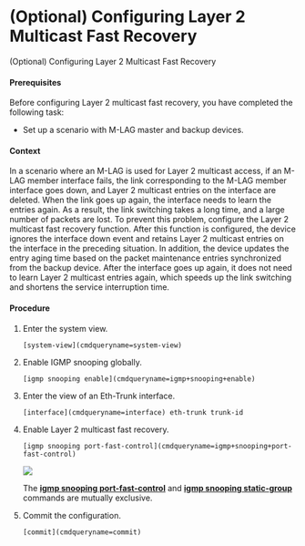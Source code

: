 (Optional) Configuring Layer 2 Multicast Fast Recovery
======================================================

(Optional) Configuring Layer 2 Multicast Fast Recovery

#### Prerequisites

Before configuring Layer 2 multicast fast recovery, you have completed the following task:

* Set up a scenario with M-LAG master and backup devices.

#### Context

In a scenario where an M-LAG is used for Layer 2 multicast access, if an M-LAG member interface fails, the link corresponding to the M-LAG member interface goes down, and Layer 2 multicast entries on the interface are deleted. When the link goes up again, the interface needs to learn the entries again. As a result, the link switching takes a long time, and a large number of packets are lost. To prevent this problem, configure the Layer 2 multicast fast recovery function. After this function is configured, the device ignores the interface down event and retains Layer 2 multicast entries on the interface in the preceding situation. In addition, the device updates the entry aging time based on the packet maintenance entries synchronized from the backup device. After the interface goes up again, it does not need to learn Layer 2 multicast entries again, which speeds up the link switching and shortens the service interruption time.


#### Procedure

1. Enter the system view.
   
   
   ```
   [system-view](cmdqueryname=system-view)
   ```
2. Enable IGMP snooping globally.
   
   
   ```
   [igmp snooping enable](cmdqueryname=igmp+snooping+enable)
   ```
3. Enter the view of an Eth-Trunk interface.
   
   
   ```
   [interface](cmdqueryname=interface) eth-trunk trunk-id
   ```
4. Enable Layer 2 multicast fast recovery.
   
   
   ```
   [igmp snooping port-fast-control](cmdqueryname=igmp+snooping+port-fast-control)
   ```
   
   
   ![](../public_sys-resources/note_3.0-en-us.png) 
   
   The [**igmp snooping port-fast-control**](cmdqueryname=igmp+snooping+port-fast-control) and [**igmp snooping static-group**](cmdqueryname=igmp+snooping+static-group) commands are mutually exclusive.
5. Commit the configuration.
   
   
   ```
   [commit](cmdqueryname=commit)
   ```